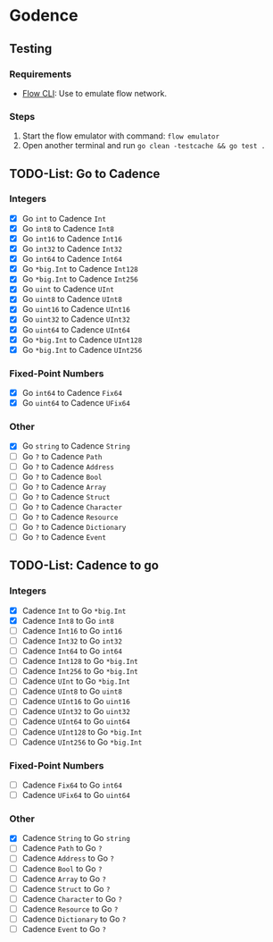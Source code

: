 # Godence

## Testing
### Requirements
- [Flow CLI](https://docs.onflow.org/flow-cli/): Use to emulate flow network.

### Steps
1. Start the flow emulator with command: `flow emulator`
2. Open another terminal and run `go clean -testcache && go test .`

## TODO-List: Go to Cadence
### Integers
- [x] Go `int` to Cadence `Int`
- [x] Go `int8` to Cadence `Int8`
- [x] Go `int16` to Cadence `Int16`
- [x] Go `int32` to Cadence `Int32`
- [x] Go `int64` to Cadence `Int64`
- [x] Go `*big.Int` to Cadence `Int128`
- [x] Go `*big.Int` to Cadence `Int256`
- [x] Go `uint` to Cadence `UInt`
- [x] Go `uint8` to Cadence `UInt8`
- [x] Go `uint16` to Cadence `UInt16`
- [x] Go `uint32` to Cadence `UInt32`
- [x] Go `uint64` to Cadence `UInt64`
- [x] Go `*big.Int` to Cadence `UInt128`
- [x] Go `*big.Int` to Cadence `UInt256`
### Fixed-Point Numbers
- [x] Go `int64` to Cadence `Fix64`
- [x] Go `uint64` to Cadence `UFix64`
### Other
- [x] Go `string` to Cadence `String`
- [ ] Go `?` to Cadence `Path`
- [ ] Go `?` to Cadence `Address`
- [ ] Go `?` to Cadence `Bool`
- [ ] Go `?` to Cadence `Array`
- [ ] Go `?` to Cadence `Struct`
- [ ] Go `?` to Cadence `Character`
- [ ] Go `?` to Cadence `Resource`
- [ ] Go `?` to Cadence `Dictionary`
- [ ] Go `?` to Cadence `Event`

## TODO-List: Cadence to go
### Integers
- [x] Cadence `Int` to Go `*big.Int`
- [x] Cadence `Int8` to Go `int8`
- [ ] Cadence `Int16` to Go `int16`
- [ ] Cadence `Int32` to Go `int32`
- [ ] Cadence `Int64` to Go `int64`
- [ ] Cadence `Int128` to Go `*big.Int`
- [ ] Cadence `Int256` to Go `*big.Int`
- [ ] Cadence `UInt` to Go `*big.Int`
- [ ] Cadence `UInt8` to Go `uint8`
- [ ] Cadence `UInt16` to Go `uint16`
- [ ] Cadence `UInt32` to Go `uint32`
- [ ] Cadence `UInt64` to Go `uint64`
- [ ] Cadence `UInt128` to Go `*big.Int`
- [ ] Cadence `UInt256` to Go `*big.Int`
### Fixed-Point Numbers
- [ ] Cadence `Fix64` to Go `int64`
- [ ] Cadence `UFix64` to Go `uint64`
### Other
- [x] Cadence `String` to Go `string`
- [ ] Cadence `Path` to Go `?`
- [ ] Cadence `Address` to Go `?`
- [ ] Cadence `Bool` to Go `?`
- [ ] Cadence `Array` to Go `?`
- [ ] Cadence `Struct` to Go `?`
- [ ] Cadence `Character` to Go `?`
- [ ] Cadence `Resource` to Go `?`
- [ ] Cadence `Dictionary` to Go `?`
- [ ] Cadence `Event` to Go `?`
